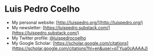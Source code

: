 # Luis Pedro Coelho

- My personal website: [http://luispedro.org/](http://luispedro.org/)
- My newsletter: [https://luispedro.substack.com/](https://luispedro.substack.com/)
- My Twitter profile: [@luispedrocoelho](https://twitter.com/luispedrocoelho)
- My Google Scholar: [https://scholar.google.com/citations](https://scholar.google.com/citations?hl=en&user=qTYua0cAAAAJ)



<!--
**luispedro/luispedro** is a ✨ _special_ ✨ repository because its `README.md` (this file) appears on your GitHub profile.

Here are some ideas to get you started:

- 🔭 I’m currently working on ...
- 🌱 I’m currently learning ...
- 👯 I’m looking to collaborate on ...
- 🤔 I’m looking for help with ...
- 💬 Ask me about ...
- 📫 How to reach me: ...
- 😄 Pronouns: ...
- ⚡ Fun fact: ...
-->

